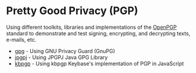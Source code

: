 # Pretty Good Privacy (PGP)

Using different toolkits, libraries and implementations of the [OpenPGP](https://www.openpgp.org/) standard to demonstrate and test signing, encrypting, and decrypting texts, e-mails, etc.

- [gpg](gpg) - Using GNU Privacy Guard (GnuPG)
- [jpgpj](jpgpj) - Using JPGPJ Java GPG Library
- [kbpgp](kbpgp) - Using kbpgp Keybase's implementation of PGP in JavaScript
